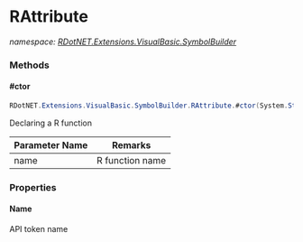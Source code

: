 ﻿# RAttribute
_namespace: [RDotNET.Extensions.VisualBasic.SymbolBuilder](./index.md)_





### Methods

#### #ctor
```csharp
RDotNET.Extensions.VisualBasic.SymbolBuilder.RAttribute.#ctor(System.String)
```
Declaring a R function

|Parameter Name|Remarks|
|--------------|-------|
|name|R function name|



### Properties

#### Name
API token name
